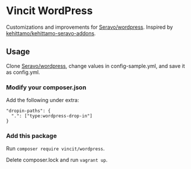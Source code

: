 # Vincit WordPress

Customizations and improvements for [Seravo/wordpress](https://github.com/Seravo/wordpress). Inspired by [kehittamo/kehittamo-seravo-addons](https://github.com/kehittamo/kehittamo-seravo-addons).

## Usage
Clone [Seravo/wordpress](https://github.com/Seravo/wordpress), change values in config-sample.yml, and save it as config.yml.

### Modify your composer.json
Add the following under extra:
```
"dropin-paths": {
  ".": ["type:wordpress-drop-in"]
}
```

### Add this package
Run `composer require vincit/wordpress`.

Delete composer.lock and run `vagrant up`.

